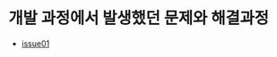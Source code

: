 # 개발 과정에서 발생했던 문제와 해결과정

* [issue01](https://github.com/mingeun2154/FileSystem/blob/main/issues/issue01.md)
